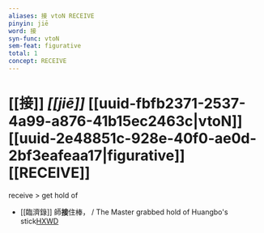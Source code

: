 ```yaml
---
aliases: 接 vtoN RECEIVE
pinyin: jiē
word: 接
syn-func: vtoN
sem-feat: figurative
total: 1
concept: RECEIVE 
---
```

# [[接]] *[[jiē]]*  [[uuid-fbfb2371-2537-4a99-a876-41b15ec2463c|vtoN]] [[uuid-2e48851c-928e-40f0-ae0d-2bf3eafeaa17|figurative]] [[RECEIVE]]
receive > get hold of
 - [[臨濟錄]] 師**接**住棒， / The Master grabbed hold of Huangbo's stick[HXWD](https://hxwd.org/textview.html?location=KR6q0053_T_001-0505a.57)